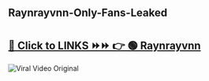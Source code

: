 
 ## Raynrayvnn-Only-Fans-Leaked

# <h2><a href="https://clipsfans.com/Raynrayvnn&ref=git">🔗 Click to LINKS ⏩⏩ 👉 🟢 Raynrayvnn </a></h2>

<a href="https://clipsfans.com/Raynrayvnn&ref=git" rel="nofollow" data-target="animated-image.originalLink"><img src="https://i.ibb.co.com/xMMVF88/686577567.gif" alt="Viral Video Original" style="max-width: 100%; display: inline-block;" data-target="animated-image.originalImage"></a>
